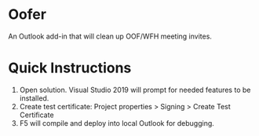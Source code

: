 # Oofer
An Outlook add-in that will clean up OOF/WFH meeting invites.

# Quick Instructions
1. Open solution. Visual Studio 2019 will prompt for needed features to be installed.
1. Create test certificate: Project properties > Signing > Create Test Certificate
1. F5 will compile and deploy into local Outlook for debugging.
